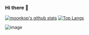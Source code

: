 ### Hi there 👋

[![moonkop's github stats](https://github-readme-stats.vercel.app/api?username=moonkop&show_icons=true&theme=buefy&count_private=true)](https://github.com/anuraghazra/github-readme-stats)
[![Top Langs](https://github-readme-stats.vercel.app/api/top-langs/?username=moonkop&hide=c)](https://github.com/anuraghazra/github-readme-stats)

![image](https://github.com/saadeghi/saadeghi/blob/master/dino.gif)
